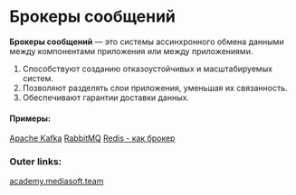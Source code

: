  

# Брокеры сообщений

**Брокеры сообщений** — это системы ассинхронного обмена данными между компонентами приложения или между приложениями. 
1. Способствуют созданию отказоустойчивых и масштабируемых систем. 
2. Позволяют разделять слои приложения, уменьшая их связанность. 
3. Обеспечивают гарантии доставки данных.

#### Примеры:
[Apache Kafka](4.%20Tools/Message%20Brokers/Apache%20Kafka.md)
[RabbitMQ](4.%20Tools/Message%20Brokers/RabbitMQ.md)
[Redis - как брокер](4.%20Tools/Message%20Brokers/Redis%20-%20как%20брокер.md)


### Outer links:
[academy.mediasoft.team](https://academy.mediasoft.team/article/brokery-soobshenii-chto-eto-iz-chego-sostoyat-plyusy-i-minusy-sravnivaem-apache-kafka-redis-i-rabbitmq/?utm_source=chatgpt.com)